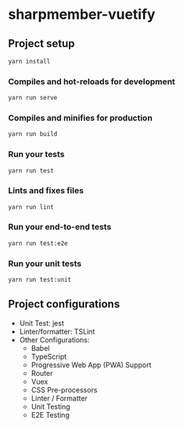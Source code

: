 # sharpmember-vuetify

## Project setup

```bash
yarn install
```

### Compiles and hot-reloads for development

```bash
yarn run serve
```

### Compiles and minifies for production

```bash
yarn run build
```

### Run your tests

```bash
yarn run test
```

### Lints and fixes files

```bash
yarn run lint
```

### Run your end-to-end tests

```bash
yarn run test:e2e
```

### Run your unit tests

```bash
yarn run test:unit
```

## Project configurations

- Unit Test: jest
- Linter/formatter: TSLint
- Other Configurations:
  - Babel
  - TypeScript
  - Progressive Web App (PWA) Support
  - Router
  - Vuex
  - CSS Pre-processors
  - Linter / Formatter
  - Unit Testing
  - E2E Testing
